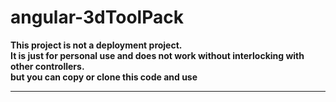 # angular-3dToolPack

**This project is not a deployment project.<br>
It is just for personal use and does not work without interlocking with other controllers.<br>
but you can copy or clone this code and use**

***

